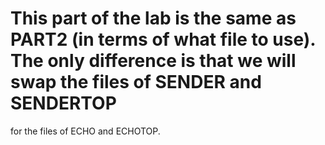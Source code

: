 # This part of the lab is the same as PART2 (in terms of what file to use). The only difference is that we will swap the files of SENDER and SENDERTOP 
for the files of ECHO and ECHOTOP.
